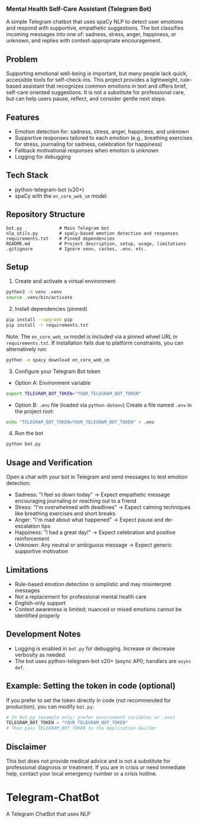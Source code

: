 ### Mental Health Self-Care Assistant (Telegram Bot)

A simple Telegram chatbot that uses spaCy NLP to detect user emotions and respond with supportive, empathetic suggestions. The bot classifies incoming messages into one of: sadness, stress, anger, happiness, or unknown, and replies with context-appropriate encouragement.

## Problem
Supporting emotional well-being is important, but many people lack quick, accessible tools for self-check-ins. This project provides a lightweight, rule-based assistant that recognizes common emotions in text and offers brief, self-care oriented suggestions. It is not a substitute for professional care, but can help users pause, reflect, and consider gentle next steps.

## Features
- Emotion detection for: sadness, stress, anger, happiness, and unknown
- Supportive responses tailored to each emotion (e.g., breathing exercises for stress, journaling for sadness, celebration for happiness)
- Fallback motivational responses when emotion is unknown
- Logging for debugging

## Tech Stack
- python-telegram-bot (v20+)
- spaCy with the `en_core_web_sm` model

## Repository Structure
```
bot.py              # Main Telegram bot
nlp_utils.py        # spaCy-based emotion detection and responses
requirements.txt    # Pinned dependencies
README.md           # Project description, setup, usage, limitations
.gitignore          # Ignore venv, caches, .env, etc.
```

## Setup
1) Create and activate a virtual environment
```bash
python3 -m venv .venv
source .venv/bin/activate
```

2) Install dependencies (pinned)
```bash
pip install --upgrade pip
pip install -r requirements.txt
```

Note: The `en_core_web_sm` model is included via a pinned wheel URL in `requirements.txt`. If installation fails due to platform constraints, you can alternatively run:
```bash
python -m spacy download en_core_web_sm
```

3) Configure your Telegram Bot token
- Option A: Environment variable
```bash
export TELEGRAM_BOT_TOKEN="YOUR_TELEGRAM_BOT_TOKEN"
```

- Option B: `.env` file (loaded via `python-dotenv`)
Create a file named `.env` in the project root:
```bash
echo "TELEGRAM_BOT_TOKEN=YOUR_TELEGRAM_BOT_TOKEN" > .env
```

4) Run the bot
```bash
python bot.py
```

## Usage and Verification
Open a chat with your bot in Telegram and send messages to test emotion detection:
- Sadness: "I feel so down today" → Expect empathetic message encouraging journaling or reaching out to a friend
- Stress: "I'm overwhelmed with deadlines" → Expect calming techniques like breathing exercises and short breaks
- Anger: "I'm mad about what happened" → Expect pause and de-escalation tips
- Happiness: "I had a great day!" → Expect celebration and positive reinforcement
- Unknown: Any neutral or ambiguous message → Expect generic supportive motivation

## Limitations
- Rule-based emotion detection is simplistic and may misinterpret messages
- Not a replacement for professional mental health care
- English-only support
- Context awareness is limited; nuanced or mixed emotions cannot be identified properly

## Development Notes
- Logging is enabled in `bot.py` for debugging. Increase or decrease verbosity as needed.
- The bot uses python-telegram-bot v20+ (async API); handlers are `async def`.

## Example: Setting the token in code (optional)
If you prefer to set the token directly in code (not recommended for production), you can modify `bot.py`:
```python
# In bot.py (example only; prefer environment variables or .env)
TELEGRAM_BOT_TOKEN = "YOUR_TELEGRAM_BOT_TOKEN"
# Then pass TELEGRAM_BOT_TOKEN to the Application builder
```

## Disclaimer
This bot does not provide medical advice and is not a substitute for professional diagnosis or treatment. If you are in crisis or need immediate help, contact your local emergency number or a crisis hotline.

# Telegram-ChatBot
A Telegram ChatBot that uses NLP 
